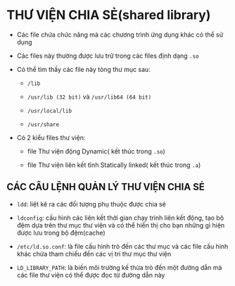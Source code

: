 # THƯ VIỆN CHIA SẺ(shared library)

- Các file chứa chức năng mà các chương trình ứng dụng khác có thể sử dụng

- Các files này thường được lưu trữ trong các files định dạng `.so`

- Có thể tìm thấy các file này tỏng thư mục sau:

 	+ `/lib`

	+ `/usr/lib (32 bit)` và `/usr/lib64 (64 bit)`

	+ `/usr/local/lib`

	+ `/usr/share`

- Có 2 kiểu files thư viện:

	+ file Thư viện động Dynamic( kết thúc trong `.so`)

	+ file Thư viện liên kết tĩnh Statically linked( kết thúc trong `.a`)

## CÁC CÂU LỆNH QUẢN LÝ THƯ VIỆN CHIA SẺ

- `ldd`: liệt kê ra các đối tượng phụ thuộc được chia sẻ

- `ldconfig`: cấu hình các liên kết thời gian chạy trình liên kết động, tạo bộ đệm dựa trên thư mục thư viện 
và có thể hiển thị cho bạn những gì hiện được lưu trong bộ đệm(cache)

- `/etc/ld.so.conf`: là file cấu hình trỏ đến các thư mục và các file cấu hình khác chứa tham chiếu đến 
các vị trí thư mục thư viện

- `LD_LIBRARY_PATH`: là biến môi trường kế thừa trỏ đến một đường dẫn mà các file thư viện có thể 
được đọc từ đường dẫn này